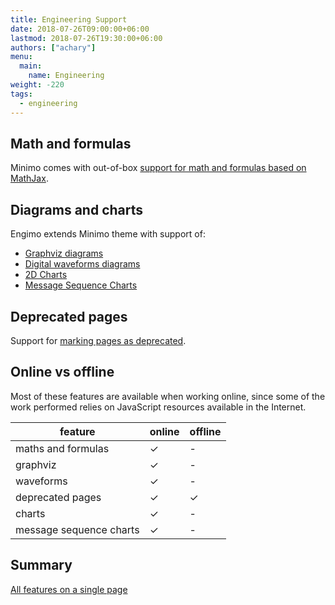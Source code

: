 ```yaml
---
title: Engineering Support
date: 2018-07-26T09:00:00+06:00
lastmod: 2018-07-26T19:30:00+06:00
authors: ["achary"]
menu: 
  main:
    name: Engineering
weight: -220
tags:
  - engineering
---
```


## Math and formulas

Minimo comes with out-of-box [support for math and formulas based on MathJax](/docs/mathjax-support/).

## Diagrams and charts

Engimo extends Minimo theme with support of:

- [Graphviz diagrams](/docs/graphviz)
- [Digital waveforms diagrams](/docs/waveforms)
- [2D Charts](/docs/charts)
- [Message Sequence Charts](/docs/message-sequence-charts)

## Deprecated pages

Support for [marking pages as deprecated](/docs/deprecated).

## Online vs offline
Most of these features are available when working online, since some of the work performed relies on JavaScript resources available in the Internet.

feature | online | offline
---|---|---
maths and formulas | ✓ | -
graphviz | ✓ | -
waveforms | ✓ | -
deprecated pages | ✓ | ✓
charts | ✓ | -
message sequence charts | ✓ | -

## Summary

[All features on a single page](/features-summary)